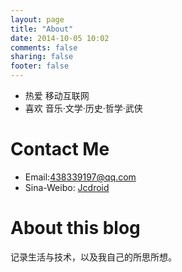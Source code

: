 ```yaml
---
layout: page
title: "About"
date: 2014-10-05 10:02
comments: false
sharing: false
footer: false
---
```

* 热爱 移动互联网
* 喜欢 音乐·文学·历史·哲学·武侠



Contact Me
============
* Email:<438339197@qq.com>
* Sina-Weibo: [Jcdroid](http://weibo.com/caojing0819)



About this blog
===============
记录生活与技术，以及我自己的所思所想。
